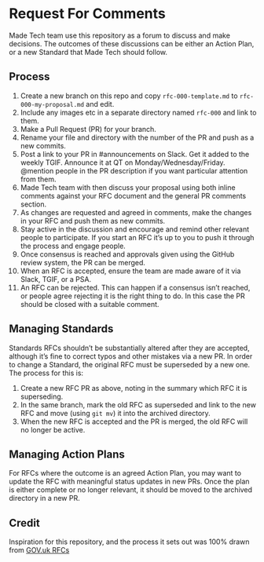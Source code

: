 # Request For Comments

Made Tech team use this repository as a forum to discuss and make decisions. The outcomes of these discussions can be either an Action Plan, or a new Standard that Made Tech should follow.

## Process

1. Create a new branch on this repo and copy `rfc-000-template.md` to `rfc-000-my-proposal.md` and edit.
2. Include any images etc in a separate directory named `rfc-000` and link to them.
3. Make a Pull Request (PR) for your branch.
4. Rename your file and directory with the number of the PR and push as a new commits.
5. Post a link to your PR in #announcements on Slack. Get it added to the weekly TGIF. Announce it at QT on Monday/Wednesday/Friday. @mention people in the PR description if you want particular attention from them.
6. Made Tech team with then discuss your proposal using both inline comments against your RFC document and the general PR comments section.
7. As changes are requested and agreed in comments, make the changes in your RFC and push them as new commits.
8. Stay active in the discussion and encourage and remind other relevant people to participate. If you start an RFC it’s up to you to push it through the process and engage people.
9. Once consensus is reached and approvals given using the GitHub review system, the PR can be merged.
10. When an RFC is accepted, ensure the team are made aware of it via Slack, TGIF, or a PSA.
11. An RFC can be rejected. This can happen if a consensus isn’t reached, or people agree rejecting it is the right thing to do. In this case the PR should be closed with a suitable comment.

## Managing Standards

Standards RFCs shouldn’t be substantially altered after they are accepted, although it’s fine to correct typos and other mistakes via a new PR. In order to change a Standard, the original RFC must be superseded by a new one. The process for this is:

1. Create a new RFC PR as above, noting in the summary which RFC it is superseding.
2. In the same branch, mark the old RFC as superseded and link to the new RFC and move (using `git mv`) it into the archived directory.
3. When the new RFC is accepted and the PR is merged, the old RFC will no longer be active.

## Managing Action Plans
For RFCs where the outcome is an agreed Action Plan, you may want to update the RFC with meaningful status updates in new PRs. Once the plan is either complete or no longer relevant, it should be moved to the archived directory in a new PR.

## Credit

Inspiration for this repository, and the process it sets out was 100% drawn from [GOV.uk RFCs](https://github.com/alphagov/govuk-rfcs)
